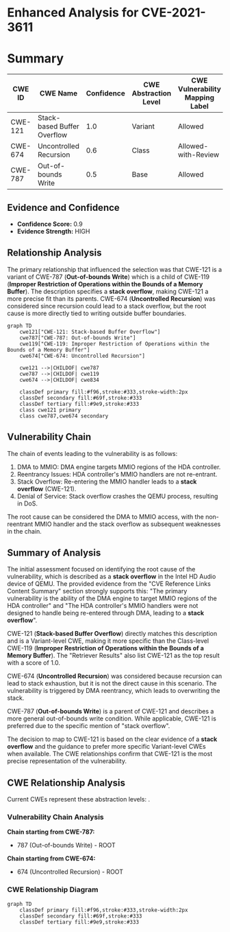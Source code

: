 # Enhanced Analysis for CVE-2021-3611

# Summary
| CWE ID  | CWE Name                                             | Confidence | CWE Abstraction Level | CWE Vulnerability Mapping Label | CWE-Vulnerability Mapping Notes |
|---------|------------------------------------------------------|------------|-----------------------|---------------------------------|-----------------------------------|
| CWE-121 | Stack-based Buffer Overflow                          | 1.0        | Variant               | Allowed                         | Primary CWE                       |
| CWE-674 | Uncontrolled Recursion                             | 0.6        | Class                 | Allowed-with-Review           | Secondary Candidate             |
| CWE-787 | Out-of-bounds Write                                  | 0.5        | Base                 | Allowed                         | Secondary Candidate             |

## Evidence and Confidence

*   **Confidence Score:** 0.9
*   **Evidence Strength:** HIGH

## Relationship Analysis
The primary relationship that influenced the selection was that CWE-121 is a variant of CWE-787 (**Out-of-bounds Write**) which is a child of CWE-119 (**Improper Restriction of Operations within the Bounds of a Memory Buffer**). The description specifies a **stack overflow**, making CWE-121 a more precise fit than its parents. CWE-674 (**Uncontrolled Recursion**) was considered since recursion could lead to a stack overflow, but the root cause is more directly tied to writing outside buffer boundaries.

```mermaid
graph TD
    cwe121["CWE-121: Stack-based Buffer Overflow"]
    cwe787["CWE-787: Out-of-bounds Write"]
    cwe119["CWE-119: Improper Restriction of Operations within the Bounds of a Memory Buffer"]
    cwe674["CWE-674: Uncontrolled Recursion"]
    
    cwe121 -->|CHILDOF| cwe787
    cwe787 -->|CHILDOF| cwe119
    cwe674 -->|CHILDOF| cwe834

    classDef primary fill:#f96,stroke:#333,stroke-width:2px
    classDef secondary fill:#69f,stroke:#333
    classDef tertiary fill:#9e9,stroke:#333
    class cwe121 primary
    class cwe787,cwe674 secondary
```

## Vulnerability Chain
The chain of events leading to the vulnerability is as follows:
1.  DMA to MMIO: DMA engine targets MMIO regions of the HDA controller.
2.  Reentrancy Issues: HDA controller's MMIO handlers are not re-entrant.
3.  Stack Overflow: Re-entering the MMIO handler leads to a **stack overflow** (CWE-121).
4.  Denial of Service: Stack overflow crashes the QEMU process, resulting in DoS.

The root cause can be considered the DMA to MMIO access, with the non-reentrant MMIO handler and the stack overflow as subsequent weaknesses in the chain.

## Summary of Analysis
The initial assessment focused on identifying the root cause of the vulnerability, which is described as a **stack overflow** in the Intel HD Audio device of QEMU. The provided evidence from the "CVE Reference Links Content Summary" section strongly supports this: "The primary vulnerability is the ability of the DMA engine to target MMIO regions of the HDA controller" and "The HDA controller's MMIO handlers were not designed to handle being re-entered through DMA, leading to a **stack overflow**".

CWE-121 (**Stack-based Buffer Overflow**) directly matches this description and is a Variant-level CWE, making it more specific than the Class-level CWE-119 (**Improper Restriction of Operations within the Bounds of a Memory Buffer**). The "Retriever Results" also list CWE-121 as the top result with a score of 1.0.

CWE-674 (**Uncontrolled Recursion**) was considered because recursion can lead to stack exhaustion, but it is not the direct cause in this scenario. The vulnerability is triggered by DMA reentrancy, which leads to overwriting the stack.

CWE-787 (**Out-of-bounds Write**) is a parent of CWE-121 and describes a more general out-of-bounds write condition. While applicable, CWE-121 is preferred due to the specific mention of "stack overflow".

The decision to map to CWE-121 is based on the clear evidence of a **stack overflow** and the guidance to prefer more specific Variant-level CWEs when available. The CWE relationships confirm that CWE-121 is the most precise representation of the vulnerability.


## CWE Relationship Analysis

Current CWEs represent these abstraction levels: .


### Vulnerability Chain Analysis

**Chain starting from CWE-787:**
- 787 (Out-of-bounds Write) - ROOT


**Chain starting from CWE-674:**
- 674 (Uncontrolled Recursion) - ROOT



### CWE Relationship Diagram

```mermaid
graph TD
    classDef primary fill:#f96,stroke:#333,stroke-width:2px
    classDef secondary fill:#69f,stroke:#333
    classDef tertiary fill:#9e9,stroke:#333
```